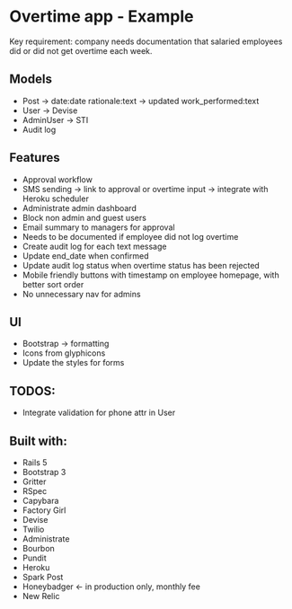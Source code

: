 # Overtime app - Example

Key requirement: company needs documentation that salaried employees did or did not get overtime each week.

## Models
- Post -> date:date rationale:text -> updated work_performed:text
- User -> Devise
- AdminUser -> STI
- Audit log

## Features
- Approval workflow
- SMS sending -> link to approval or overtime input -> integrate with Heroku scheduler
- Administrate admin dashboard
- Block non admin and guest users
- Email summary to managers for approval
- Needs to be documented if employee did not log overtime
- Create audit log for each text message
- Update end_date when confirmed
- Update audit log status when overtime status has been rejected
- Mobile friendly buttons with timestamp on employee homepage, with better sort order
- No unnecessary nav for admins

## UI
- Bootstrap -> formatting
- Icons from glyphicons
- Update the styles for forms

## TODOS:
- Integrate validation for phone attr in User

## Built with:
- Rails 5
- Bootstrap 3
- Gritter
- RSpec
- Capybara
- Factory Girl
- Devise
- Twilio
- Administrate
- Bourbon
- Pundit
- Heroku
- Spark Post
- Honeybadger <- in production only, monthly fee
- New Relic
